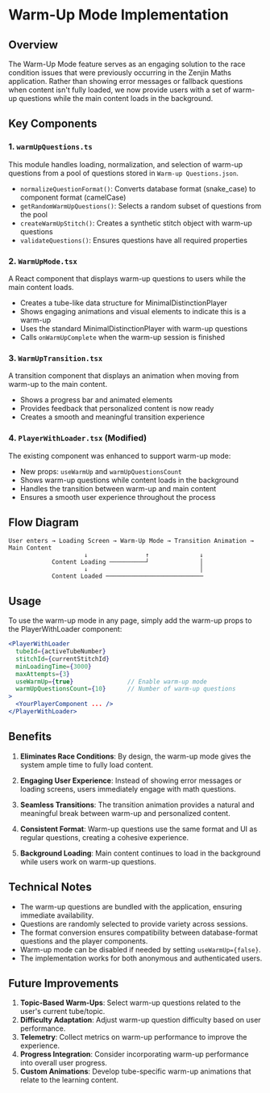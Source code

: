# Warm-Up Mode Implementation

## Overview

The Warm-Up Mode feature serves as an engaging solution to the race condition issues that were previously occurring in the Zenjin Maths application. Rather than showing error messages or fallback questions when content isn't fully loaded, we now provide users with a set of warm-up questions while the main content loads in the background.

## Key Components

### 1. `warmUpQuestions.ts`

This module handles loading, normalization, and selection of warm-up questions from a pool of questions stored in `Warm-up Questions.json`.

- `normalizeQuestionFormat()`: Converts database format (snake_case) to component format (camelCase)
- `getRandomWarmUpQuestions()`: Selects a random subset of questions from the pool
- `createWarmUpStitch()`: Creates a synthetic stitch object with warm-up questions
- `validateQuestions()`: Ensures questions have all required properties

### 2. `WarmUpMode.tsx`

A React component that displays warm-up questions to users while the main content loads.

- Creates a tube-like data structure for MinimalDistinctionPlayer
- Shows engaging animations and visual elements to indicate this is a warm-up
- Uses the standard MinimalDistinctionPlayer with warm-up questions
- Calls `onWarmUpComplete` when the warm-up session is finished

### 3. `WarmUpTransition.tsx`

A transition component that displays an animation when moving from warm-up to the main content.

- Shows a progress bar and animated elements
- Provides feedback that personalized content is now ready
- Creates a smooth and meaningful transition experience

### 4. `PlayerWithLoader.tsx` (Modified)

The existing component was enhanced to support warm-up mode:

- New props: `useWarmUp` and `warmUpQuestionsCount`
- Shows warm-up questions while content loads in the background
- Handles the transition between warm-up and main content
- Ensures a smooth user experience throughout the process

## Flow Diagram

```
User enters → Loading Screen → Warm-Up Mode → Transition Animation → Main Content
                     ↓                ↑              ↓
            Content Loading ──────────┘              │
                     ↓                               │
            Content Loaded ───────────────────────────
```

## Usage

To use the warm-up mode in any page, simply add the warm-up props to the PlayerWithLoader component:

```jsx
<PlayerWithLoader
  tubeId={activeTubeNumber}
  stitchId={currentStitchId}
  minLoadingTime={3000}
  maxAttempts={3}
  useWarmUp={true}               // Enable warm-up mode
  warmUpQuestionsCount={10}      // Number of warm-up questions
>
  <YourPlayerComponent ... />
</PlayerWithLoader>
```

## Benefits

1. **Eliminates Race Conditions**: By design, the warm-up mode gives the system ample time to fully load content.

2. **Engaging User Experience**: Instead of showing error messages or loading screens, users immediately engage with math questions.

3. **Seamless Transitions**: The transition animation provides a natural and meaningful break between warm-up and personalized content.

4. **Consistent Format**: Warm-up questions use the same format and UI as regular questions, creating a cohesive experience.

5. **Background Loading**: Main content continues to load in the background while users work on warm-up questions.

## Technical Notes

- The warm-up questions are bundled with the application, ensuring immediate availability.
- Questions are randomly selected to provide variety across sessions.
- The format conversion ensures compatibility between database-format questions and the player components.
- Warm-up mode can be disabled if needed by setting `useWarmUp={false}`.
- The implementation works for both anonymous and authenticated users.

## Future Improvements

1. **Topic-Based Warm-Ups**: Select warm-up questions related to the user's current tube/topic.
2. **Difficulty Adaptation**: Adjust warm-up question difficulty based on user performance.
3. **Telemetry**: Collect metrics on warm-up performance to improve the experience.
4. **Progress Integration**: Consider incorporating warm-up performance into overall user progress.
5. **Custom Animations**: Develop tube-specific warm-up animations that relate to the learning content.